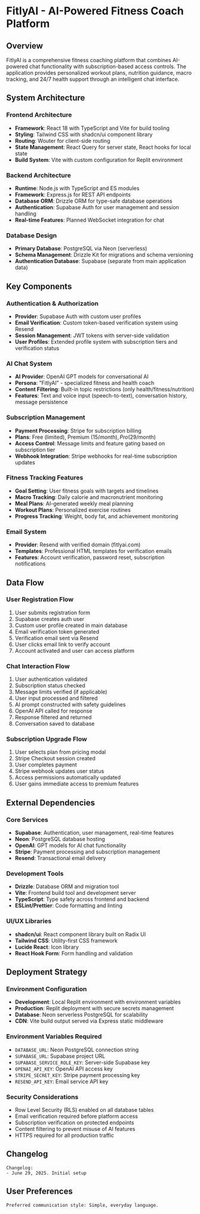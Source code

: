 # FitlyAI - AI-Powered Fitness Coach Platform

## Overview
FitlyAI is a comprehensive fitness coaching platform that combines AI-powered chat functionality with subscription-based access controls. The application provides personalized workout plans, nutrition guidance, macro tracking, and 24/7 health support through an intelligent chat interface.

## System Architecture

### Frontend Architecture
- **Framework**: React 18 with TypeScript and Vite for build tooling
- **Styling**: Tailwind CSS with shadcn/ui component library
- **Routing**: Wouter for client-side routing
- **State Management**: React Query for server state, React hooks for local state
- **Build System**: Vite with custom configuration for Replit environment

### Backend Architecture
- **Runtime**: Node.js with TypeScript and ES modules
- **Framework**: Express.js for REST API endpoints
- **Database ORM**: Drizzle ORM for type-safe database operations
- **Authentication**: Supabase Auth for user management and session handling
- **Real-time Features**: Planned WebSocket integration for chat

### Database Design
- **Primary Database**: PostgreSQL via Neon (serverless)
- **Schema Management**: Drizzle Kit for migrations and schema versioning
- **Authentication Database**: Supabase (separate from main application data)

## Key Components

### Authentication & Authorization
- **Provider**: Supabase Auth with custom user profiles
- **Email Verification**: Custom token-based verification system using Resend
- **Session Management**: JWT tokens with server-side validation
- **User Profiles**: Extended profile system with subscription tiers and verification status

### AI Chat System
- **AI Provider**: OpenAI GPT models for conversational AI
- **Persona**: "FitlyAI" - specialized fitness and health coach
- **Content Filtering**: Built-in topic restrictions (only health/fitness/nutrition)
- **Features**: Text and voice input (speech-to-text), conversation history, message persistence

### Subscription Management
- **Payment Processing**: Stripe for subscription billing
- **Plans**: Free (limited), Premium ($15/month), Pro ($29/month)
- **Access Control**: Message limits and feature gating based on subscription tier
- **Webhook Integration**: Stripe webhooks for real-time subscription updates

### Fitness Tracking Features
- **Goal Setting**: User fitness goals with targets and timelines
- **Macro Tracking**: Daily calorie and macronutrient monitoring
- **Meal Plans**: AI-generated weekly meal planning
- **Workout Plans**: Personalized exercise routines
- **Progress Tracking**: Weight, body fat, and achievement monitoring

### Email System
- **Provider**: Resend with verified domain (fitlyai.com)
- **Templates**: Professional HTML templates for verification emails
- **Features**: Account verification, password reset, subscription notifications

## Data Flow

### User Registration Flow
1. User submits registration form
2. Supabase creates auth user
3. Custom user profile created in main database
4. Email verification token generated
5. Verification email sent via Resend
6. User clicks email link to verify account
7. Account activated and user can access platform

### Chat Interaction Flow
1. User authentication validated
2. Subscription status checked
3. Message limits verified (if applicable)
4. User input processed and filtered
5. AI prompt constructed with safety guidelines
6. OpenAI API called for response
7. Response filtered and returned
8. Conversation saved to database

### Subscription Upgrade Flow
1. User selects plan from pricing modal
2. Stripe Checkout session created
3. User completes payment
4. Stripe webhook updates user status
5. Access permissions automatically updated
6. User gains immediate access to premium features

## External Dependencies

### Core Services
- **Supabase**: Authentication, user management, real-time features
- **Neon**: PostgreSQL database hosting
- **OpenAI**: GPT models for AI chat functionality
- **Stripe**: Payment processing and subscription management
- **Resend**: Transactional email delivery

### Development Tools
- **Drizzle**: Database ORM and migration tool
- **Vite**: Frontend build tool and development server
- **TypeScript**: Type safety across frontend and backend
- **ESLint/Prettier**: Code formatting and linting

### UI/UX Libraries
- **shadcn/ui**: React component library built on Radix UI
- **Tailwind CSS**: Utility-first CSS framework
- **Lucide React**: Icon library
- **React Hook Form**: Form handling and validation

## Deployment Strategy

### Environment Configuration
- **Development**: Local Replit environment with environment variables
- **Production**: Replit deployment with secure secrets management
- **Database**: Neon serverless PostgreSQL for scalability
- **CDN**: Vite build output served via Express static middleware

### Environment Variables Required
- `DATABASE_URL`: Neon PostgreSQL connection string
- `SUPABASE_URL`: Supabase project URL
- `SUPABASE_SERVICE_ROLE_KEY`: Server-side Supabase key
- `OPENAI_API_KEY`: OpenAI API access key
- `STRIPE_SECRET_KEY`: Stripe payment processing key
- `RESEND_API_KEY`: Email service API key

### Security Considerations
- Row Level Security (RLS) enabled on all database tables
- Email verification required before platform access
- Subscription verification on protected endpoints
- Content filtering to prevent misuse of AI features
- HTTPS required for all production traffic

## Changelog
```
Changelog:
- June 29, 2025. Initial setup
```

## User Preferences
```
Preferred communication style: Simple, everyday language.
```